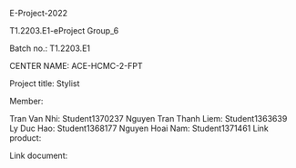 E-Project-2022

T1.2203.E1-eProject Group_6

Batch no.: T1.2203.E1

CENTER NAME: ACE-HCMC-2-FPT

Project title: Stylist

Member:

Tran Van Nhi: Student1370237
Nguyen Tran Thanh Liem: Student1363639
Ly Duc Hao: Student1368177
Nguyen Hoai Nam: Student1371461
Link product:

Link document: 

